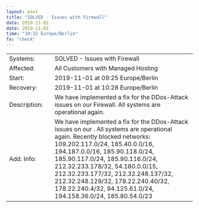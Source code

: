 ```yaml
---
layout: post
title: "SOLVED - Issues with Firewall"
date: 2019-11-01
date: 2019-11-01
time: "10:32 Europe/Berlin"
fa: "check"
---
```


|                   |   |                                                                      |
|-------------------|---|----------------------------------------------------------------------|
| Systems:          |   | SOLVED - Issues with Firewall|
| Affected:         |   | All Customers with Managed Hosting |
| Start:            |   | 2019-11-01 at 09:25 Europe/Berlin |
| Recovery:         |   | 2019-11-01 at 10:28 Europe/Berlin |
| Description:      |   | We have implemented a fix for the DDos-Attack issues on our Firewall. All systems are operational again. |
| Add. Info:        |   | We have implemented a fix for the DDos-Attack issues on our . All systems are operational again. Recently blocked networks: 109.202.117.0/24, 185.40.0.0/16, 194.187.0.0/16, 185.90.118.0/24, 185.90.117.0/24, 185.90.116.0/24, 212.32.233.178/32, 54.180.0.0/15, 212.32.233.177/32, 212.32.248.137/32, 212.32.248.129/32, 178.22.240.40/32, 178.22.240.4/32, 94.125.61.0/24, 194.158.36.0/24, 185.80.54.0/23 |